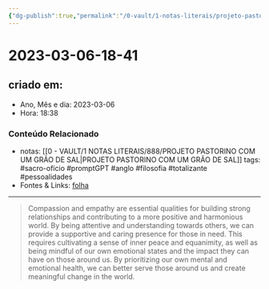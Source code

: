 ```yaml
---
{"dg-publish":true,"permalink":"/0-vault/1-notas-literais/projeto-pastorino/2023-03-06-18-41/","title":"2023-03-06-18-41","tags":["sacro-ofício","promptGPT","anglo","filosofia","totalizante","pessoalidades"],"dgHomeLink":true,"dgShowLocalGraph":true,"dgShowFileTree":true,"dgEnableSearch":true}
---
```


# 2023-03-06-18-41

## criado em: 
-  Ano, Mês e dia: 2023-03-06
- Hora: 18:38

### Conteúdo Relacionado
- notas: [[0 - VAULT/1 NOTAS LITERAIS/888/PROJETO PASTORINO COM UM GRÃO DE SAL\|PROJETO PASTORINO COM UM GRÃO DE SAL]]
tags: #sacro-ofício #promptGPT #anglo #filosofia #totalizante #pessoalidades 
- Fontes & Links: [folha](https://www1.folha.uol.com.br/folha/livrariadafolha/825139-ha-cem-anos-nascia-carlos-torres-pastorino-autor-de-minutos-de-sabedoria.shtml)
---
>Compassion and empathy are essential qualities for building strong relationships and contributing to a more positive and harmonious world. By being attentive and understanding towards others, we can provide a supportive and caring presence for those in need. This requires cultivating a sense of inner peace and equanimity, as well as being mindful of our own emotional states and the impact they can have on those around us. By prioritizing our own mental and emotional health, we can better serve those around us and create meaningful change in the world.